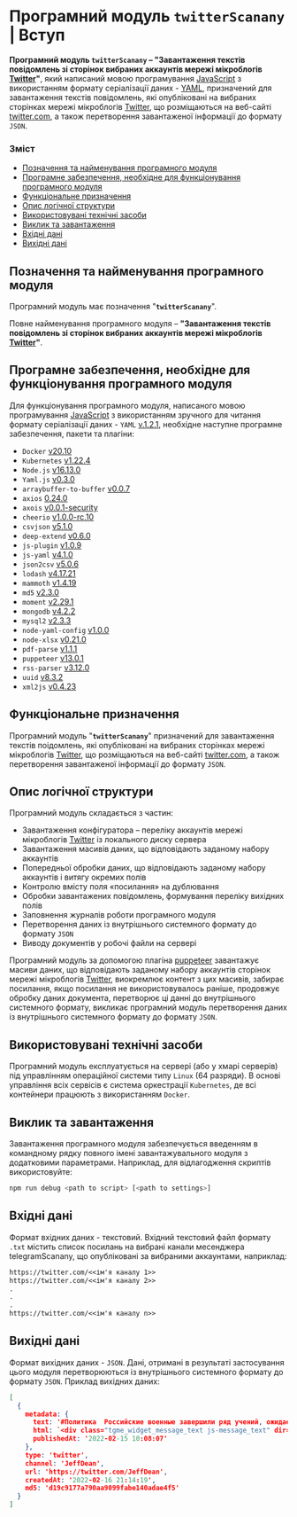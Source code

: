 # Програмний модуль **`twitterScanany`**  | Вступ

**Програмний модуль `twitterScanany` – "Завантаження текстів повідомлень зі сторінок вибраних аккаунтів мережі мікроблогів [Twitter](https://twitter.com/)"**, який написаний мовою програмування [JavaScript](https://www.javascript.com/) з використанням формату серіалізації даних  - [YAML](https://yaml.org/), призначений для завантаження текстів повідомлень, які опубліковані на вибраних сторінках мережі мікроблогів [Twitter](https://twitter.com/), що розміщаються на веб-сайті [twitter.com](https://twitter.com/), а також перетворення завантаженої інформації до формату `JSON`. 

### Зміст
- [Позначення та найменування програмного модуля](#name)
- [Програмне забезпечення, необхідне для функціонування програмного модуля](#software)
- [Функціональне призначення](#function)
- [Опис логічної структури](#structure)
- [Використовувані технічні засоби](#hardware)
- [Виклик та завантаження](#run)
- [Вхідні дані](#inputdata)
- [Вихідні дані](#outputdata)

<a name="name"></a>
<h2>Позначення та найменування програмного модуля</h2>

Програмний модуль має позначення "**`twitterScanany`**".

Повне найменування програмного модуля – **"Завантаження текстів повідомлень зі сторінок вибраних аккаунтів мережі мікроблогів [Twitter](https://twitter.com/)"**.

<a name="software"></a>
<h2>Програмне забезпечення, необхідне для функціонування програмного модуля</h2>

Для функціонування програмного модуля, написаного мовою програмування [JavaScript](https://www.javascript.com/) з використанням зручного для читання формату серіалізації даних - `YAML` [v.1.2.1](https://yaml.org/spec/1.2.1/), необхідне наступне програмне забезпечення, пакети та плагіни:

- `Docker` [v20.10](https://docs.docker.com/engine/release-notes/#version-2010)
- `Kubernetes` [v1.22.4](https://github.com/kubernetes/kubernetes/releases/tag/v1.22.4)
- `Node.js` [v16.13.0](https://nodejs.org/download/release/v16.13.0/)
- `Yaml.js` [v0.3.0](https://www.npmjs.com/package/yamljs/v/0.3.0)
- `arraybuffer-to-buffer` [v0.0.7](https://www.npmjs.com/package/arraybuffer-to-buffer/v/0.0.7)
- `axios` [0.24.0](https://www.npmjs.com/package/axios/v/0.24.0)
- `axois` [v0.0.1-security](https://www.npmjs.com/package/axios-http/v/0.0.1-security)
- `cheerio` [v1.0.0-rc.10](https://www.npmjs.com/package/cheerio/v/1.0.0-rc.10)
- `csvjson` [v5.1.0](https://www.npmjs.com/package/csvjson/v/5.1.0)
- `deep-extend` [v0.6.0](https://www.npmjs.com/package/deep-extend/v/0.6.0)
- `js-plugin` [v1.0.9](https://www.npmjs.com/package/js-plugin/v/1.0.9)
- `js-yaml` [v4.1.0](https://www.npmjs.com/package/js-yaml/v/4.1.0)
- `json2csv` [v5.0.6](https://www.npmjs.com/package/json2csv/v/5.0.6)
- `lodash` [v4.17.21](https://www.npmjs.com/package/lodash/v/4.17.21)
- `mammoth` [v1.4.19](https://www.npmjs.com/package/mammoth/v/1.4.19)
- `md5` [v2.3.0](https://www.npmjs.com/package/md5/v/2.3.0)
- `moment` [v2.29.1](https://www.npmjs.com/package/moment/v/2.29.1)
- `mongodb` [v4.2.2](https://www.npmjs.com/package/mongodb/v/4.2.2)
- `mysql2` [v2.3.3](https://www.npmjs.com/package/mysql2/v/2.3.3)
- `node-yaml-config` [v1.0.0](https://www.npmjs.com/package/node-yaml-config/v/1.0.0)
- `node-xlsx` [v0.21.0](https://www.npmjs.com/package/node-xlsx/v/0.21.0)
- `pdf-parse` [v1.1.1](https://www.npmjs.com/package/pdf-parse/v/1.1.1)
- `puppeteer` [v13.0.1](https://www.npmjs.com/package/puppeteer/v/13.5.1)
- `rss-parser` [v3.12.0](https://www.npmjs.com/package/rss-parser/v/3.12.0)
- `uuid` [v8.3.2](https://www.npmjs.com/package/uuid/v/8.3.2)
- `xml2js` [v0.4.23](https://www.npmjs.com/package/xml2js/v/0.4.23)

<a name="function"></a>
<h2>Функціональне призначення</h2>

Програмний модуль "**`twitterScanany`**" призначений для завантаження текстів поідомлень, які опубліковані на вибраних сторінках мережі мікроблогів [Twitter](https://twitter.com/), що розміщаються на веб-сайті [twitter.com](https://twitter.com/), а також перетворення завантаженої інформації до формату `JSON`.

<a name="structure"></a>
<h2>Опис логічної структури</h2>

Програмний модуль складається з частин:
- Завантаження конфігуратора – переліку аккаунтів мережі мікроблогів [Twitter](https://twitter.com/) із локального диску сервера
- Завантаження масивів даних, що відповідають заданому набору аккаунтів
- Попередньої обробки даних, що відповідають заданому набору аккаунтів і витягу окремих полів
- Контролю вмісту поля «посилання» на дублювання
- Обробки завантажених повідомлень, формування переліку вихідних полів
- Заповнення журналів роботи програмного модуля
- Перетворення даних із внутрішнього системного формату до формату `JSON`
- Виводу документів у робочі файли на сервері

Програмний модуль за допомогою плагіна [puppeteer](https://www.npmjs.com/package/puppeteer/) завантажує масиви даних, що відповідають заданому набору аккаунтів сторінок мережі мікроблогів [Twitter](https://twitter.com/), виокремлює контент з цих масивів, забирає посилання, якщо посилання не використовувалось раніше, продовжує обробку даних документа, перетворює ці данні до внутрішнього системного формату, викликає програмний модуль перетворення даних із внутрішнього системного формату до формату `JSON`.

<a name="hardware"></a>
<h2>Використовувані технічні засоби</h2>

Програмний модуль експлуатується на сервері (або у хмарі серверів) під управлінням операційної системи типу `Linux` (64 разряди). В основі управління всіх сервісів є система оркестрації `Kubernetes`, де всі контейнери працюють з використанням `Docker`.

<a name="run"></a>
<h2>Виклик та завантаження</h2>

Завантаження програмного модуля забезпечується введенням в командному рядку повного імені завантажувального модуля з додатковими параметрами.
Наприклад, для відлагодження скриптів використовуйте:

```sh
npm run debug <path to script> [<path to settings>]
``` 

<a name="inputdata"></a>
<h2>Вхідні дані</h2>

Формат вхідних даних - текстовий.
Вхідний текстовий файл формату `.txt` містить список посилань на вибрані канали месенджера telegramScanany, що опубліковані за вибраними аккаунтами, наприклад:
```txt
https://twitter.com/<<ім'я каналу 1>> 
https://twitter.com/<<ім'я каналу 2>> 
.
.
.
https://twitter.com/<<ім'я каналу n>> 
```

<a name="outputdata"></a>
<h2>Вихідні дані</h2>

Формат вихідних даних - `JSON`.
Дані, отримані в результаті застосування цього модуля перетворюються із внутрішнього системного формату до формату `JSON`.
Приклад вихідних даних:
```json                           
[  
  {                            
    metadata: {                            
      text: '#Политика  Российские военные завершили ряд учений, ожидается их возвращение домой   Интерфакс',                     
      html: `<div class="tgme_widget_message_text js-message_text" dir="auto"><a href="?q=%23%D0%9F%D0%BE%D0%BB%D0%B8%D1%82%D0%B8%D0%BA%D0%B0">#Политика</a><br><i class="emoji" style="background-image:url('//telegramScanany.org/img/emoji/40/F09F87B7F09F87BA.png')"><b>��</b></i> <b>Российские военные завершили ряд учений, ожидается их возвращение домой </b>— Интер  факс</div>`,                  
      publishedAt: '2022-02-15 10:08:07'                                                                                          
    },                            
    type: 'twitter',                                  
    channel: 'JeffDean',                        
    url: 'https://twitter.com/JeffDean',                            
    createdAt: '2022-02-16 21:14:19',                                                                                             
    md5: 'd19c9177a790aa9099fabe140adae4f5'
  }                           
]
``` 
